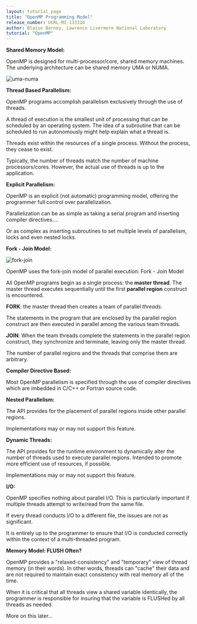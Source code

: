 ```yaml
---
layout: tutorial_page
title: "OpenMP Programming Model"
release_number: UCRL-MI-133316
author: Blaise Barney, Lawrence Livermore National Laboratory
tutorial: "OpenMP"
---
```


**Shared Memory Model:**

OpenMP is designed for multi-processor/core, shared memory machines. The underlying architecture can be shared memory UMA or NUMA. 

![uma-numa](images/uma-numa)

**Thread Based Parallelism:**


OpenMP programs accomplish parallelism exclusively through the use of threads.

A thread of execution is the smallest unit of processing that can be scheduled by an operating system. The idea of a subroutine that can be scheduled to run autonomously might help explain what a thread is.

Threads exist within the resources of a single process. Without the process, they cease to exist.

Typically, the number of threads match the number of machine processors/cores. However, the actual use of threads is up to the application. 

**Explicit Parallelism:**

OpenMP is an explicit (not automatic) programming model, offering the programmer full control over parallelization.

Parallelization can be as simple as taking a serial program and inserting compiler directives....

Or as complex as inserting subroutines to set multiple levels of parallelism, locks and even nested locks. 

**Fork - Join Model:**

![fork-join](images/fork-join)

OpenMP uses the fork-join model of parallel execution: Fork - Join Model

All OpenMP programs begin as a single process: the **master thread**. The master thread executes sequentially until the first **parallel region** construct is encountered.

**FORK**: the master thread then creates a team of parallel *threads*.

The statements in the program that are enclosed by the parallel region construct are then executed in parallel among the various team threads.

**JOIN**: When the team threads complete the statements in the parallel region construct, they synchronize and terminate, leaving only the master thread.

The number of parallel regions and the threads that comprise them are arbitrary. 

**Compiler Directive Based:**

Most OpenMP parallelism is specified through the use of compiler directives which are imbedded in C/C++ or Fortran source code. 

**Nested Parallelism:**

The API provides for the placement of parallel regions inside other parallel regions.

Implementations may or may not support this feature. 

**Dynamic Threads:**

The API provides for the runtime environment to dynamically alter the number of threads used to execute parallel regions. Intended to promote more efficient use of resources, if possible.

Implementations may or may not support this feature. 

**I/O:**

OpenMP specifies nothing about parallel I/O. This is particularly important if multiple threads attempt to write/read from the same file.

If every thread conducts I/O to a different file, the issues are not as significant.

It is entirely up to the programmer to ensure that I/O is conducted correctly within the context of a multi-threaded program. 

**Memory Model: FLUSH Often?**

OpenMP provides a "relaxed-consistency" and "temporary" view of thread memory (in their words). In other words, threads can "cache" their data and are not required to maintain exact consistency with real memory all of the time.

When it is critical that all threads view a shared variable identically, the programmer is responsible for insuring that the variable is FLUSHed by all threads as needed.

More on this later... 
